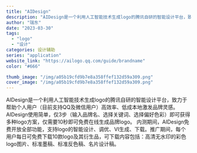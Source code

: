 ```yaml
---
title: "AIDesign"
description: "AIDesign是一个利用人工智能技术生成logo的腾讯自研的智能设计平台，致力于帮助个人用户（目前支持QQ及微信用户）"
author: "瑞东"
date: "2023-03-30"
tags:
  - "logo"
  - "设计"
categories: 设计辅助
series: "application"
website_link: "https://ailogo.qq.com/guide/brandname"
color: "#666"

thumb_image: "/img/a05b19cfd9b7e8a358ffef132d59a309.png"
cover_image: "/img/a05b19cfd9b7e8a358ffef132d59a309.png"
---
```


AIDesign是一个利用人工智能技术生成logo的腾讯自研的智能设计平台，致力于帮助个人用户（目前支持QQ及微信用户）高效率、低成本地激发品牌灵感。AIDesign使用简单，仅3步（输入品牌名、选择关键词、选择偏好色彩）即可获得多种logo方案，仅需要10秒即可免费在线生成品牌logo。   内测期间，AIDesign免费开放全部功能，支持logo的智能设计、调优、VI生成、下载。推广期间，每个用户每日可免费下载10款logo及其衍生品，可下载内容包括：高清无水印的彩色logo图片、标准墨稿、标准反色稿、名片设计稿。 